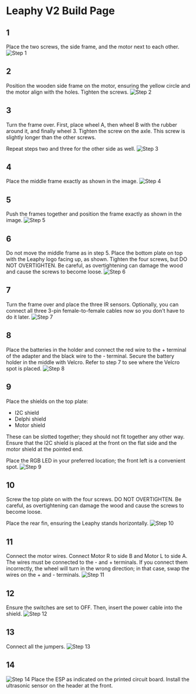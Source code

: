 # Leaphy V2 Build Page

## 1
Place the two screws, the side frame, and the motor next to each other.
![Step 1](https://github.com/Basie147/Scratch_Leaphy/blob/main/Build/Photo/DSC04799.jpg)

## 2
Position the wooden side frame on the motor, ensuring the yellow circle and the motor align with the holes. Tighten the screws.
![Step 2](https://github.com/Basie147/Scratch_Leaphy/blob/main/Build/Photo/DSC04797.jpg)

## 3
Turn the frame over. First, place wheel A, then wheel B with the rubber around it, and finally wheel 3. Tighten the screw on the axle. This screw is slightly longer than the other screws.

Repeat steps two and three for the other side as well.
![Step 3](https://github.com/Basie147/Scratch_Leaphy/blob/main/Build/Photo/DSC04795.jpg)

## 4
Place the middle frame exactly as shown in the image.
![Step 4](https://github.com/Basie147/Scratch_Leaphy/blob/main/Build/Photo/DSC04794.jpg)

## 5
Push the frames together and position the frame exactly as shown in the image.
![Step 5](https://github.com/Basie147/Scratch_Leaphy/blob/main/Build/Photo/DSC04793.jpg)

## 6
Do not move the middle frame as in step 5. Place the bottom plate on top with the Leaphy logo facing up, as shown. Tighten the four screws, but DO NOT OVERTIGHTEN. Be careful, as overtightening can damage the wood and cause the screws to become loose.
![Step 6](https://github.com/Basie147/Scratch_Leaphy/blob/main/Build/Photo/DSC04792.jpg)

## 7
Turn the frame over and place the three IR sensors. Optionally, you can connect all three 3-pin female-to-female cables now so you don't have to do it later.
![Step 7](https://github.com/Basie147/Scratch_Leaphy/blob/main/Build/Photo/DSC04791.jpg)

## 8
Place the batteries in the holder and connect the red wire to the + terminal of the adapter and the black wire to the - terminal. Secure the battery holder in the middle with Velcro. Refer to step 7 to see where the Velcro spot is placed.
![Step 8](https://github.com/Basie147/Scratch_Leaphy/blob/main/Build/Photo/DSC04790.jpg)

## 9
Place the shields on the top plate: 
- I2C shield
- Delphi shield
- Motor shield

These can be slotted together; they should not fit together any other way. Ensure that the I2C shield is placed at the front on the flat side and the motor shield at the pointed end.

Place the RGB LED in your preferred location; the front left is a convenient spot.
![Step 9](https://github.com/Basie147/Scratch_Leaphy/blob/main/Build/Photo/DSC04789.jpg)

## 10
Screw the top plate on with the four screws. DO NOT OVERTIGHTEN. Be careful, as overtightening can damage the wood and cause the screws to become loose.

Place the rear fin, ensuring the Leaphy stands horizontally.
![Step 10](https://github.com/Basie147/Scratch_Leaphy/blob/main/Build/Photo/DSC04788.jpg)

## 11
Connect the motor wires. Connect Motor R to side B and Motor L to side A. The wires must be connected to the - and + terminals. If you connect them incorrectly, the wheel will turn in the wrong direction; in that case, swap the wires on the + and - terminals.
![Step 11](https://github.com/Basie147/Scratch_Leaphy/blob/main/Build/Photo/DSC04787.jpg)

## 12
Ensure the switches are set to OFF. Then, insert the power cable into the shield.
![Step 12](https://github.com/Basie147/Scratch_Leaphy/blob/main/Build/Photo/DSC04785.jpg)

## 13
Connect all the jumpers.
![Step 13](https://github.com/Basie147/Scratch_Leaphy/blob/main/Build/Photo/DSC04784.jpg)

## 14
![Step 14](https://github.com/Basie147/Scratch_Leaphy/blob/main/Build/Photo/DSC04783.jpg)
Place the ESP as indicated on the printed circuit board. Install the ultrasonic sensor on the header at the front.
